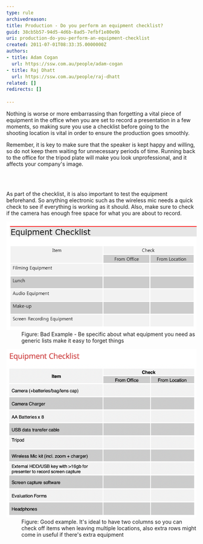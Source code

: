 ```yaml
---
type: rule
archivedreason: 
title: Production - Do you perform an equipment checklist?
guid: 38cb5b57-94d5-4d6b-8ad5-7efbf1e80e9b
uri: production-do-you-perform-an-equipment-checklist
created: 2011-07-01T08:33:35.0000000Z
authors:
- title: Adam Cogan
  url: https://ssw.com.au/people/adam-cogan
- title: Raj Dhatt
  url: https://ssw.com.au/people/raj-dhatt
related: []
redirects: []

---
```



<p class="ssw15-rteElement-P">Nothing is worse or more embarrassing than forgetting a vital piece of equipment in the office when you are set to record a presentation in a few moments, so making sure you use a checklist before going to the shooting location is vital in order to ensure the production goes smoothly.<br></p><p class="ssw15-rteElement-P">Remember, it is key to make sure that the speaker is kept happy and willing, so do not keep them waiting for unnecessary periods of time. Running back to the office for the tripod plate will make you look unprofessional, and it affects your company's image.​​<br></p>
<br><excerpt class='endintro'></excerpt><br>
<p class="ssw15-rteElement-P">As part of the checklist, it is also important to test the equipment beforehand. So anything electronic such as the wireless mic needs a quick check to see if everything is working as it should. Also, make sure to check if the camera has enough free space for what you are about to record.</p><dl class="badImage"><dt><img src="SSWTV_EquipmentChecklist_BAD.png" alt="SSWTV_EquipmentChecklist_BAD.png" /></dt><dd>Figure: Bad Example - Be specific about what equipment you need as generic lists make it easy to forget things<br></dd></dl><dl class="goodImage"><dt><img src="SSWTV_EquipmentChecklist.png" alt="SSWTV_EquipmentChecklist.png" />
</dt><dd>Figure: Good example. It's ideal to have two columns so you can check off items when leaving multiple locations, also extra rows might come in useful if there's extra equipment​<br></dd></dl><br>


